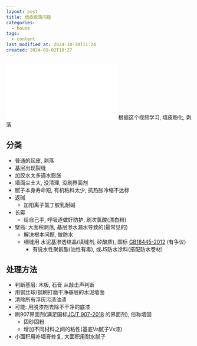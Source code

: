 ```yaml
---
layout: post
title: 墙皮脱落问题
categories:
  - house
tags:
  - content
last_modified_at: 2024-10-30T11:24
created: 2024-09-02T10:27
---
```


<iframe src="//player.bilibili.com/player.html?isOutside=true&aid=1156485534&bvid=BV1jZ421K77t&cid=1659181462&p=1" scrolling="no" border="0" frameborder="no" framespacing="0" allowfullscreen="true"></iframe>
根据这个视频学习, 墙皮粉化, 剥落

## 分类

- 普通的起皮, 剥落
- 基层出现裂缝
- 加胶水太多遇水膨胀
- 墙面尘土大, 没清理, 没刷界面剂
- 腻子本身寿命短, 有机粘料太少, 抗热胀冷缩不达标
- 返碱
	- 加阳离子氯丁胶乳耐碱
- 长霉
	- 给自己手, 呼吸道做好防护, 刷次氯酸(漂白粉)
- 壁癌: 大面积剥落, 基层渗水漏水导致的(最常见的)
	- 解决根本问题, 做防水
	- 细缝用 水泥基渗透结晶(填缝剂, 矽酸质), 国标 [GB18445-2012](https://std.samr.gov.cn/gb/search/gbDetailed?id=71F772D8041AD3A7E05397BE0A0AB82A) (有争议)
		- 有说水性聚氨酯(油性有毒), 或JS防水涂料(搭配防水卷材)


## 处理方法

- 判断基层: 木板, 石膏 从敲击声判断
- 用钢丝球/钢刷打磨干净基层的水泥墙面
- 清除所有浮灰污渍油渍
- 可能: 用脱漆剂去除不干净的底漆
- 刷907界面剂(满足国标[JC/T 907-2018](https://www.antpedia.com/standard/7932141.html) 的界面剂), 俗称墙固
	- 固砂固粉
	- 增加不同材料之间的粘性(基底Vs腻子Vs漆)
- 小面积用补墙膏修复, 大面积用耐水腻子